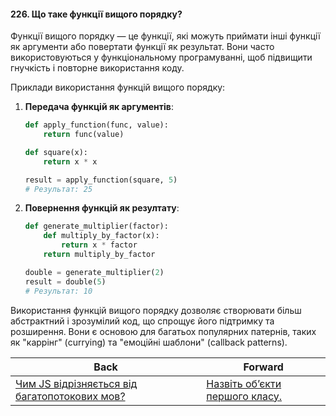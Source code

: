 #### 226. Що таке функції вищого порядку?

Функції вищого порядку — це функції, які можуть приймати інші функції як аргументи або повертати функції як результат. Вони часто використовуються у функціональному програмуванні, щоб підвищити гнучкість і повторне використання коду.

Приклади використання функцій вищого порядку:

1. **Передача функцій як аргументів**:
   ```python
   def apply_function(func, value):
       return func(value)

   def square(x):
       return x * x

   result = apply_function(square, 5)
   # Результат: 25
   ```

2. **Повернення функцій як резултату**:
   ```python
   def generate_multiplier(factor):
       def multiply_by_factor(x):
           return x * factor
       return multiply_by_factor

   double = generate_multiplier(2)
   result = double(5)
   # Результат: 10
   ```

Використання функцій вищого порядку дозволяє створювати більш абстрактний і зрозумілий код, що спрощує його підтримку та розширення. Вони є основою для багатьох популярних патернів, таких як "каррінг" (currying) та "емоційні шаблони" (callback patterns).

| Back | Forward |
|---|---|
| [Чим JS відрізняється від багатопотокових мов?](/ua/senior/javascript/what-sets-javascript-apart-from-multithreaded-languages.md)  | [Назвіть об’єкти першого класу.](/ua/senior/javascript/what-are-firstclass-objects.md) |